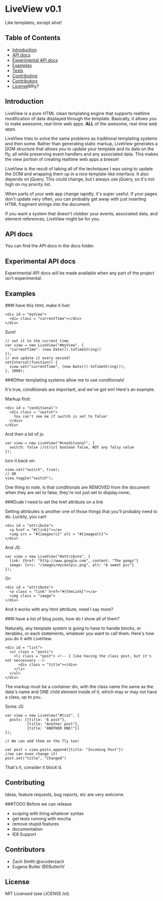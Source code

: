 LiveView v0.1
=============

Like templates, except alive!

Table of Contents
-----------------
  * [Introduction](#introduction)
  * [API docs](#api)
  * [Experimental API docs](#experimental)
  * [Examples](#examples)
  * [Tests](#tests)
  * [Contributing](#contributing)
  * [Contributors](#contributors)
  * [License](#license)Why?

<a name = "introduction"></a>

Introduction
------------

LiveView is a pure HTML clean templating engine that supports realtime
modification of data displayed through the template. Basically, it allows you
to make awesome, real-time web apps. __ALL__ of the awesome, real-time web
apps.

LiveView tries to solve the same problems as traditional templating systems and
then some. Rather than generating static markup, LiveView generates a DOM
structure that allows you to update your template and its data on the fly, all
while preserving event handlers and any associated data. This makes the view
portion of creating realtime web apps a breeze!

LiveView is the result of taking all of the techniques I was using to update
the DOM and wrapping them up in a nice template-like interface. It also depends
on jQuery. This could change, but I always use jQuery, so it's not high on my
priority list.

When parts of your web app change rapidly, it's super useful. If your pages
don't update very often, you can probably get away with just inserting HTML
fragment strings into the document.

If you want a system that doesn't clobber your events, associated data, and
element references, LiveView might be for you.

<a name="api"></a>

API docs
--------

You can find the API docs in the docs folder.


<a name = "experimental"></a>

Experimental API docs
---------------------

Experimental API docs will be made available when any part of the project isn't
experimental.


<a name = "examples"></a>

Examples
--------


###I have this html, make it live!


    <div id = "myView">
      <div class = "currentTime"></div>
    </div>

  Sure!

    // set it to the current time
    var view = new LiveView("#myView", {
      "currentTime": (new Date()).toTimeString()
    });
    // and update it every second!
    setInterval(function() {
      view.set("currentTime", (new Date()).toTimeString());
    }, 1000);

###Other templating systems allow me to use conditionals!

  It's true, conditionals are important, and we've got em! Here's an example.  

  Markup first:

    <div id = "conditional">
      <div class = "switch">
        You can't see me if switch is set to false!
      </div>
    </div>
  
  And then a bit of js:

    var view = new LiveView("#conditional", {
      switch: false //strict boolean false, NOT any falsy value
    });

  turn it back on:

    view.set("switch", true);
    // OR
    view.toggle("switch");

  One thing to note, is that conditionals are REMOVED from the document when
  they are set to false, they're not just set to display:none;.

###Dude I need to set the href attribute on a link
 
  Setting attributes is another one of those things that you'll probably need
  to do.  Luckily, you can!

    <div id = "attribute">
      <a href = "#{link}"></a>
      <img src = "#{imagesrc}" alt = "#{imagealt}">
    </div>

  And JS:

    var view = new LiveView("#attribute", {
      link: {href: "http://www.google.com", content: "The googz"}
      image: {src: "/images/mycoolpic.png", alt: "A sweet pic"}
    });

  Or: 

    <div id = "attribute">
      <a class = "link" href="#{theLink}"></a>
      <img class = "image">
    </div>

  And it works with any html attribute, need I say more?

###I have a list of blog posts, how do I show all of them?

  Naturally, any template system is going to have to handle blocks, or
  iterables, or each statements, whatever you want to call them.  Here's how
  you do it with LiveView.  

    <div id = "list">
      <ul class = "posts">
        <li class = "post"> <!-- I like having the class post, but it's not neccessary -->
          <div class = "title"></div>
        </li>
      </ul>
    </div>
  
  The markup must be a container div, with the class name the same as the data's name
  and ONE child element inside of it, which may or may not have a class, up to you.

  Some JS:

    var view = new LiveView("#list", {
      posts: [{title: "A post"}, 
              {title: "Another post"},
              {title: "ANOTHER ONE!"}]
    });

    // We can add them on the fly too!

    var post = view.posts.append({title: "Incoming Post"})
    //we can even change it!
    post.set("title", "Changed")

  That's it, consider it block'd.

<a name = "Contributing"></a>

Contributing
------------

Ideas, feature requests, bug reports, etc are very welcome.

###TODO Before we can release

  * scoping with thing.whatever syntax
  * get tests running with mocha
  * remove stupid features
  * documentation
  * IE8 Support

<a name = "contributors"></a>

Contributors
------------

  * Zach Smith @xcoderzach
  * Eugene Butler @EButlerIV

<a name = "license"></a>
 
License
-------

MIT Licensed (see LICENSE.txt)
